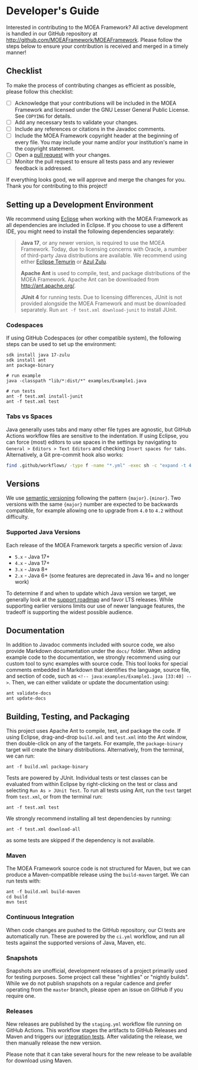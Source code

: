 # Developer's Guide

Interested in contributing to the MOEA Framework?  All active development is handled in our GitHub repository at
http://github.com/MOEAFramework/MOEAFramework.  Please follow the steps below to ensure your contribution is received
and merged in a timely manner!

## Checklist

To make the process of contributing changes as efficient as possible, please follow this checklist:

- [ ] Acknowledge that your contributions will be included in the MOEA Framework and licensed under the GNU Lesser
      General Public License.  See `COPYING` for details.
- [ ] Add any necessary tests to validate your changes.
- [ ] Include any references or citations in the Javadoc comments.
- [ ] Include the MOEA Framework copyright header at the beginning of every file.  You may include your name and/or your
      institution's name in the copyright statement.
- [ ] Open a [pull request](https://github.com/MOEAFramework/MOEAFramework/pulls) with your changes.
- [ ] Monitor the pull request to ensure all tests pass and any reviewer feedback is addressed.

If everything looks good, we will approve and merge the changes for you.  Thank you for contributing to this project!

## Setting up a Development Environment

We recommend using [Eclipse](http://eclipse.org/) when working with the MOEA Framework as all dependencies are included
in Eclipse.  If you choose to use a different IDE, you might need to install the following dependencies separately:

> **Java 17**, or any newer version, is required to use the MOEA Framework. Today, due to licensing concerns with
> Oracle, a number of third-party Java distributions are available.  We recommend using either
> [Eclipse Temurin](https://adoptium.net/) or [Azul Zulu](https://www.azul.com/downloads/?package=jdk).
> 
> **Apache Ant** is used to compile, test, and package distributions of the MOEA Framework.  Apache Ant can be
> downloaded from http://ant.apache.org/.
> 
> **JUnit 4** for running tests.  Due to licensing differences, JUnit is not provided alongside the MOEA Framework and
> must be downloaded separately.  Run `ant -f test.xml download-junit` to install JUnit.

### Codespaces

If using GitHub Codespaces (or other compatible system), the following steps can be used to set up the environment:

```
sdk install java 17-zulu
sdk install ant
ant package-binary

# run example
java -classpath "lib/*:dist/*" examples/Example1.java

# run tests
ant -f test.xml install-junit
ant -f test.xml test
```

### Tabs vs Spaces

Java generally uses tabs and many other file types are agnostic, but GitHub Actions workflow files are sensitive to
the indentation.  If using Eclipse, you can force (most) editors to use spaces in the settings by navigating to
`General > Editors > Text Editors` and checking `Insert spaces for tabs`.  Alternatively, a Git pre-commit hook also works:

```bash
find .github/workflows/ -type f -name "*.yml" -exec sh -c "expand -t 4 {} > {}.tmp; mv {}.tmp {}" \;
```

## Versions

We use [semantic versioning](https://semver.org/) following the pattern `{major}.{minor}`.  Two versions with the
same `{major}` number are expected to be backwards compatible, for example allowing one to upgrade from `4.0` to
`4.2` without difficulty.  

### Supported Java Versions

Each release of the MOEA Framework targets a specific version of Java:

* `5.x` - Java 17+
* `4.x` - Java 17+
* `3.x` - Java 8+
* `2.x` - Java 6+ (some features are deprecated in Java 16+ and no longer work)

To determine if and when to update which Java version we target, we generally look at the
[support roadmap](https://www.oracle.com/java/technologies/java-se-support-roadmap.html) and favor LTS releases.
While supporting earlier versions limits our use of newer language features, the tradeoff is supporting the widest
possible audience.

## Documentation

In addition to Javadoc comments included with source code, we also provide Markdown documentation under the `docs/`
folder.  When adding example code to the documentation, we strongly recommend using our custom tool to sync examples
with source code.  This tool looks for special comments embedded in Markdown that identifies the language,
source file, and section of code, such as `<!-- java:examples/Example1.java [33:40] -->`.  Then, we can either validate
or update the documentation using:

```
ant validate-docs
ant update-docs
```


## Building, Testing, and Packaging

This project uses Apache Ant to compile, test, and package the code.  If using Eclipse, drag-and-drop `build.xml`
and `test.xml` into the Ant window, then double-click on any of the targets.  For example, the `package-binary`
target will create the binary distributions.  Alternatively, from the terminal, we can run:

```
ant -f build.xml package-binary
```

Tests are powered by JUnit.  Individual tests or test classes can be evaluated from within Eclipse by right-clicking
on the test or class and selecting `Run As > JUnit Test`.  To run all tests using Ant, run the `test` target
from `test.xml`, or from the terminal run:

```
ant -f test.xml test
```

We strongly recommend installing all test dependencies by running:

```
ant -f test.xml download-all
```

as some tests are skipped if the dependency is not available.

### Maven

The MOEA Framework source code is not structured for Maven, but we can produce a Maven-compatible release using the
`build-maven` target.  We can run tests with:

```
ant -f build.xml build-maven
cd build
mvn test
```

### Continuous Integration

When code changes are pushed to the GitHub repository, our CI tests are automatically run.  These are powered by the
`ci.yml` workflow, and run all tests against the supported versions of Java, Maven, etc.

### Snapshots

Snapshots are unofficial, development releases of a project primarily used for testing purposes.  Some project call
these "nightlies" or "nightly builds".  While we do not publish snapshots on a regular cadence and prefer operating
from the `master` branch, please open an issue on GitHub if you require one.

### Releases

New releases are published by the `staging.yml` workflow file running on GitHub Actions.  This workflow stages the
artifacts to GitHub Releases and Maven and triggers our [integration tests](https://github.com/MOEAFramework/IntegrationTests).
After validating the release, we then manually release the new version.

Please note that it can take several hours for the new release to be available for download using Maven.
